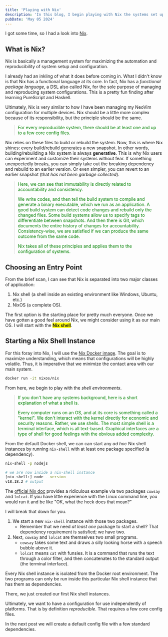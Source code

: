 ```yaml
---
title: 'Playing with Nix'
description: 'In this blog, I begin playing with Nix the systems set up and config manager.'
pubDate: 'May 05 2024'
---
```


I got some time, so I had a look into [Nix](https://nix.dev/).

## What is Nix?

Nix is basically a management system for maximizing the automation and reproducibility of system setup and configuration.

I already had an inkling of what it does before coming in. What I didn't know is that Nix has a functional language at its core. In fact, Nix has a *functional package language*, a DSL also called Nix, for the sole purpose of managing and reproducing system configurations. This is a pretty fun finding after learning PureScript and Haskell.

Ultimately, Nix is very similar to how I have been managing my NeoVim configuration for multiple devices. Nix should be a little more complex because of its responsibility, but the principle should be the same.

<blockquote style='color:green;font-size:1em;padding:0 0.75em;margin-left:2em'>
<p>
For every reproducible system, there should be at least one and up to a few core config files.
</p>
</blockquote>

Nix relies on these files to build or rebuild the system. Now, this is where Nix shines: every build/rebuild generates a new snapshot. In other words, building/rebuilding a Nix system is always **generative**. This is why Nix users can experiment and customize their systems without fear. If something unexpectedly breaks, you can simply take out the breaking dependency and rebuild to an earlier version. Or even simpler, you can revert to an earlier snapshot (that *has not been garbage collected*).

<blockquote style='color:green;font-size:1em;padding:0 0.75em;margin-left:2em'>
<p>
Here, we can see that immutability is directly related to accountability and consistency.

We write codes, and then tell the build system to compile and generate a binary executable, which we run as an application. A good build system can detect code changes and rebuild only the changed files. Some build systems allow us to specify tags to differentiate between snapshots. And then there is Git, which documents the entire history of changes for accountability. Consistency-wise, we are satisfied if we can produce the same outcome from the same code.

Nix takes all of these principles and applies them to the configuration of systems.
</p>
</blockquote>


## Choosing an Entry Point

From the brief scan, I can see that Nix is separated into two major classes of application:

1. Nix shell (a shell inside an existing environment like Windows, Ubuntu, etc.)
2. NixOS (a complete OS).

The first option is the starting place for pretty much everyone. Once we have gotten a good feel around Nix, we might consider using it as our main OS. I will start with the <strong style='background:yellow'>Nix shell</strong>.

## Starting a Nix Shell Instance

For this foray into Nix, I will use the [Nix Docker image](https://nixos.org/download/#nix-install-docker). The goal is to maximize understanding, which means that configurations will be highly volatile. Thus, it is imperative that we minimize the contact area with our main system.

```sh
docker run -it nixos/nix
```

From here, we begin to play with the *shell environments*.

<blockquote style='color:green;font-size:1em;padding:0 0.75em;margin-left:2em'>
<p>
If you don't have any systems background, here is a short explanation of what a shell is.

Every computer runs on an OS, and at its core is something called a "kernel". We don't interact with the kernel directly for economic and security reasons. Rather, we use shells. The most simple shell is a terminal interface, which is all text-based. Graphical interfaces are a type of shell for good feelings with the obvious added complexity.
</p>
</blockquote>

From the default Docker shell, we can can start any *ad hoc* Nix shell instances by running `nix-shell` with at least one package specified (a dependency).

```sh
nix-shell -p nodejs
```

```sh
# we are now inside a nix-shell instance
[nix-shell:] node --version
v18.18.2 # output
```

The [official Nix doc](https://nix.dev/tutorials/first-steps/ad-hoc-shell-environments) provides a ridiculous example via two packages `cowsay` and `lolcat`. If you have little experience with the Linux command line, you would run it and be like "OK, what the heck does that mean?"

I will break that down for you.

1. We start a new `nix-shell` instance with those two packages.
	- Remember that we need *at least one* package to start a shell? That dependency requirement is satisfied; we have two.
2. Next, `cowsay` and `lolcat` are themselves two small programs.
	- `cowsay` takes some text and draws a silly looking horse with a speech bubble above it.
	- `lolcat` means `cat` with funsies. It is a command that runs the text through a color filter, and then concatenates to the standard output (the terminal interface).

Every Nix shell instance is isolated from the Docker root environment. The two programs can only be run inside this particular Nix shell instance that has them as dependencies.

There, we just created our first Nix shell instances. 

Ultimately, we want to have a configuration for use independently of platforms. That is by definition *reproducible*. That requires a few core config files.

In the next post we will create a default config file with a few standard dependencies.
